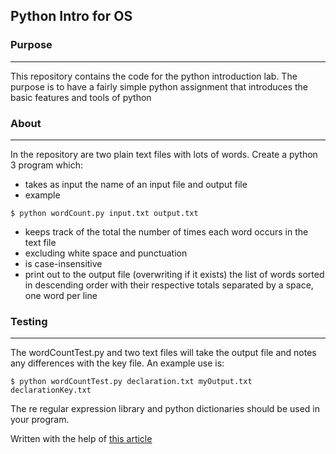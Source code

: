 ## Python Intro for OS
### Purpose
---
This repository contains the code for the python introduction lab. The
purpose is to have a fairly simple python assignment that introduces
the basic features and tools of python

### About
---
In the repository are two plain text files with lots of words. 
Create a python 3 program which:
* takes as input the name of an input file and output file
* example

`$ python wordCount.py input.txt output.txt`
* keeps track of the total the number of times each word occurs in the text file 
* excluding white space and punctuation
* is case-insensitive
* print out to the output file (overwriting if it exists) the list of
  words sorted in descending order with their respective totals
  separated by a space, one word per line

### Testing
---
The wordCountTest.py and two text files will take the output file and notes any
differences with the key file. An example use is:

`$ python wordCountTest.py declaration.txt myOutput.txt declarationKey.txt`

The re regular expression library and python dictionaries should be
used in your program. 

Written with the help of [this article](https://code.tutsplus.com/tutorials/counting-word-frequency-in-a-file-using-python--cms-25965)

